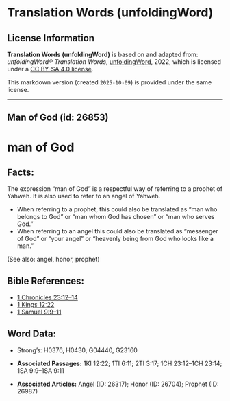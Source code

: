 # Translation Words (unfoldingWord)

## License Information

**Translation Words (unfoldingWord)** is based on and adapted from: _unfoldingWord® Translation Words_, [unfoldingWord](https://unfoldingword.org/utw), 2022, which is licensed under a [CC BY-SA 4.0 license](https://creativecommons.org/licenses/by-sa/4.0/legalcode.en).

This markdown version (created `2025-10-09`) is provided under the same license.



--------------------------------

## Man of God (id: 26853)

man of God
==========

Facts:
------

The expression “man of God” is a respectful way of referring to a prophet of Yahweh. It is also used to refer to an angel of Yahweh.

* When referring to a prophet, this could also be translated as “man who belongs to God” or “man whom God has chosen” or “man who serves God.”
* When referring to an angel this could also be translated as “messenger of God” or “your angel” or “heavenly being from God who looks like a man.”

(See also: angel, honor, prophet)

Bible References:
-----------------

* [1 Chronicles 23:12–14](https://ref.ly/1Chr23:12-1Chr23:14)
* [1 Kings 12:22](https://ref.ly/1Kgs12:22)
* [1 Samuel 9:9–11](https://ref.ly/1Sam9:9-1Sam9:11)

Word Data:
----------

* Strong’s: H0376, H0430, G04440, G23160

* **Associated Passages:** 1KI 12:22; 1TI 6:11; 2TI 3:17; 1CH 23:12–1CH 23:14; 1SA 9:9–1SA 9:11
* **Associated Articles:** Angel (ID: 26317); Honor (ID: 26704); Prophet (ID: 26987)

